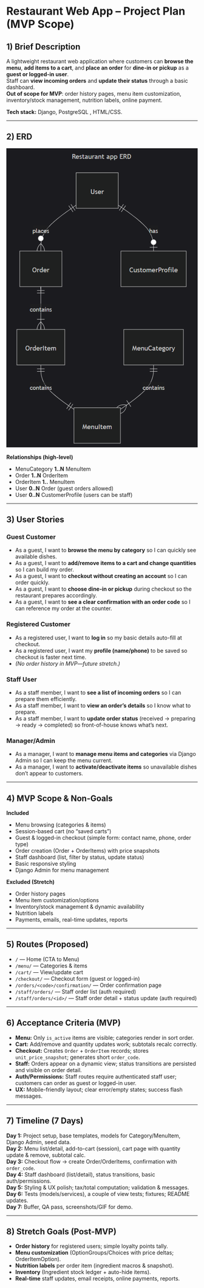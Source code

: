 # Restaurant Web App – Project Plan (MVP Scope)

## 1) Brief Description
A lightweight restaurant web application where customers can **browse the menu**, **add items to a cart**, and **place an order** for **dine-in or pickup** as a **guest or logged-in user**.  
Staff can **view incoming orders** and **update their status** through a basic dashboard.  
**Out of scope for MVP**: order history pages, menu item customization, inventory/stock management, nutrition labels, online payment.

**Tech stack:** Django, PostgreSQL , HTML/CSS.

---

## 2) ERD
![ERD](https://github.com/malekbadarin/Capstone-Project/blob/main/Restaurant%20app%20ERD.png?raw=true)

**Relationships (high-level)**
- MenuCategory **1..N** MenuItem  
- Order **1..N** OrderItem
- OrderItem **1..** MenuItem
- User **0..N** Order (guest orders allowed)
- User **0..N** CustomerProfile (users can be staff)

---

## 3) User Stories

### Guest Customer
- As a guest, I want to **browse the menu by category** so I can quickly see available dishes.
- As a guest, I want to **add/remove items to a cart and change quantities** so I can build my order.
- As a guest, I want to **checkout without creating an account** so I can order quickly.
- As a guest, I want to **choose dine-in or pickup** during checkout so the restaurant prepares accordingly.
- As a guest, I want to **see a clear confirmation with an order code** so I can reference my order at the counter.

### Registered Customer
- As a registered user, I want to **log in** so my basic details auto-fill at checkout.
- As a registered user, I want my **profile (name/phone)** to be saved so checkout is faster next time.
- *(No order history in MVP—future stretch.)*

### Staff User
- As a staff member, I want to **see a list of incoming orders** so I can prepare them efficiently.
- As a staff member, I want to **view an order’s details** so I know what to prepare.
- As a staff member, I want to **update order status** (received → preparing → ready → completed) so front-of-house knows what’s next.

### Manager/Admin
- As a manager, I want to **manage menu items and categories** via Django Admin so I can keep the menu current.
- As a manager, I want to **activate/deactivate items** so unavailable dishes don’t appear to customers.

---

## 4) MVP Scope & Non-Goals

**Included**
- Menu browsing (categories & items)
- Session-based cart (no “saved carts”)
- Guest & logged-in checkout (simple form: contact name, phone, order type)
- Order creation (Order + OrderItems) with price snapshots
- Staff dashboard (list, filter by status, update status)
- Basic responsive styling
- Django Admin for menu management

**Excluded (Stretch)**
- Order history pages
- Menu item customization/options
- Inventory/stock management & dynamic availability
- Nutrition labels
- Payments, emails, real-time updates, reports

---

## 5) Routes (Proposed)
- `/` — Home (CTA to Menu)
- `/menu/` — Categories & items
- `/cart/` — View/update cart
- `/checkout/` — Checkout form (guest or logged-in)
- `/orders/<code>/confirmation/` — Order confirmation page
- `/staff/orders/` — Staff order list (auth required)
- `/staff/orders/<id>/` — Staff order detail + status update (auth required)

---

## 6) Acceptance Criteria (MVP)
- **Menu:** Only `is_active` items are visible; categories render in sort order.
- **Cart:** Add/remove and quantity updates work; subtotals recalc correctly.
- **Checkout:** Creates `Order` + `OrderItem` records; stores `unit_price_snapshot`; generates short `order_code`.
- **Staff:** Orders appear on a dynamic view; status transitions are persisted and visible on order detail.
- **Auth/Permissions:** Staff routes require authenticated staff user; customers can order as guest or logged-in user.
- **UX:** Mobile-friendly layout; clear error/empty states; success flash messages.

---

## 7) Timeline (7 Days)

**Day 1:** Project setup, base templates, models for Category/MenuItem, Django Admin, seed data.  
**Day 2:** Menu list/detail, add-to-cart (session), cart page with quantity update & remove, subtotal calc.  
**Day 3:** Checkout flow → create Order/OrderItems, confirmation with `order_code`.  
**Day 4:** Staff dashboard (list/detail), status transitions, basic auth/permissions.  
**Day 5:** Styling & UX polish; tax/total computation; validation & messages.  
**Day 6:** Tests (models/services), a couple of view tests; fixtures; README updates.  
**Day 7:** Buffer, QA pass, screenshots/GIF for demo.

---

## 8) Stretch Goals (Post-MVP)
- **Order history** for registered users; simple loyalty points tally.
- **Menu customization** (OptionGroups/Choices with price deltas; OrderItemOption).
- **Nutrition labels** per order item (ingredient macros & snapshot).
- **Inventory** (Ingredient stock ledger + auto-hide items).
- **Real-time** staff updates, email receipts, online payments, reports.

